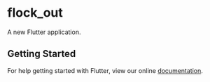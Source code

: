 # flock_out

A new Flutter application.

## Getting Started

For help getting started with Flutter, view our online
[documentation](https://flutter.io/).
